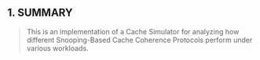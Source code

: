 ## 1. SUMMARY
> This is an implementation of a Cache Simulator for analyzing how different Snooping-Based Cache Coherence Protocols
perform under various workloads.
